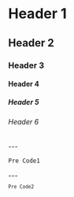 <h1>Header 1</h1>
<h2>Header 2</h2>
<h3>Header 3</h3>
<h4>Header 4</h4>
<h5>Header 5</h5>
<h6>Header 6</h6>
---
<pre><code>Pre Code1</code></pre>
---
<p style="font-size:1vw;font-family:monospace">Pre Code2</p>
